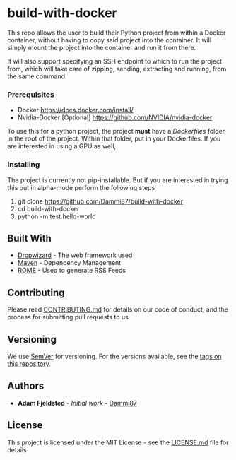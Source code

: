 # build-with-docker
This repo allows the user to build their Python project from within a Docker container, without having to copy said project into the container. It will simply mount the project into the container and run it from there.

It will also support specifying an SSH endpoint to which to run the project from, which will take care of zipping, sending, extracting and running, from the same command.

### Prerequisites

 * Docker https://docs.docker.com/install/
 * Nvidia-Docker [Optional] https://github.com/NVIDIA/nvidia-docker

To use this for a python project, the project __must__ have a _Dockerfiles_ folder in the root of the project. Within that folder, put in your Dockerfiles. If you are interested in using a GPU as well, 

### Installing

The project is currently not pip-installable. But if you are interested in trying this out in alpha-mode perform the following steps

  1. git clone https://github.com/Dammi87/build-with-docker
  2. cd build-with-docker
  3. python -m test.hello-world

## Built With

* [Dropwizard](http://www.dropwizard.io/1.0.2/docs/) - The web framework used
* [Maven](https://maven.apache.org/) - Dependency Management
* [ROME](https://rometools.github.io/rome/) - Used to generate RSS Feeds

## Contributing

Please read [CONTRIBUTING.md](https://gist.github.com/PurpleBooth/b24679402957c63ec426) for details on our code of conduct, and the process for submitting pull requests to us.

## Versioning

We use [SemVer](http://semver.org/) for versioning. For the versions available, see the [tags on this repository](https://github.com/your/project/tags). 

## Authors

* **Adam Fjeldsted** - *Initial work* - [Dammi87](https://github.com/Dammi87)

## License

This project is licensed under the MIT License - see the [LICENSE.md](LICENSE.md) file for details
